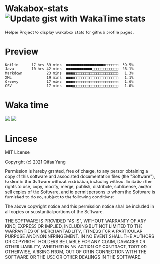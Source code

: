  # Wakabox-stats ![Update gist with WakaTime stats](https://github.com/underwindfall/wakabox-stats/workflows/Update%20gist%20with%20WakaTime%20stats/badge.svg)

  Helper Project to display wakabox stats for github profile pages. 
 # Preview 
  
  ```  
 Kotlin      17 hrs 39 mins  ■■■■■■■■■■■■■■■■■▦□□□□□□  59.5%
Java        10 hrs 42 mins  ■■■■■■■■■■■■◱□□□□□□□□□□□  36.1%
Markdown           23 mins  ■■■▦□□□□□□□□□□□□□□□□□□□□   1.3%
XML                19 mins  ■■■▦□□□□□□□□□□□□□□□□□□□□   1.1%
Groovy             17 mins  ■■■▦□□□□□□□□□□□□□□□□□□□□   1.0%
CSV                17 mins  ■■■▦□□□□□□□□□□□□□□□□□□□□   1.0% 
 ``` 
  
 
 
  
  # Waka time 

  ![](https://wakatime.com/share/@underwindfall/04fb31b6-0c1f-434d-b3a5-ac5e62f5364c.svg)
  ![](https://wakatime.com/share/@underwindfall/3d98f640-5c0f-4faf-b8df-1c48dec045b2.svg)
  
  # Lincese 

  MIT License

  Copyright (c) 2021 Qifan Yang
  
  Permission is hereby granted, free of charge, to any person obtaining a copy
  of this software and associated documentation files (the "Software"), to deal
  in the Software without restriction, including without limitation the rights
  to use, copy, modify, merge, publish, distribute, sublicense, and/or sell
  copies of the Software, and to permit persons to whom the Software is
  furnished to do so, subject to the following conditions:
  
  The above copyright notice and this permission notice shall be included in all
  copies or substantial portions of the Software.
  
  THE SOFTWARE IS PROVIDED "AS IS", WITHOUT WARRANTY OF ANY KIND, EXPRESS OR
  IMPLIED, INCLUDING BUT NOT LIMITED TO THE WARRANTIES OF MERCHANTABILITY,
  FITNESS FOR A PARTICULAR PURPOSE AND NONINFRINGEMENT. IN NO EVENT SHALL THE
  AUTHORS OR COPYRIGHT HOLDERS BE LIABLE FOR ANY CLAIM, DAMAGES OR OTHER
  LIABILITY, WHETHER IN AN ACTION OF CONTRACT, TORT OR OTHERWISE, ARISING FROM,
  OUT OF OR IN CONNECTION WITH THE SOFTWARE OR THE USE OR OTHER DEALINGS IN THE
  SOFTWARE.
